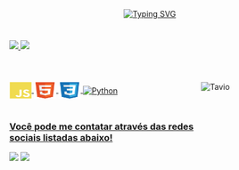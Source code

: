 <div align="center">
<a href="https://git.io/typing-svg"><img src="https://readme-typing-svg.herokuapp.com?font=Fira+Code&pause=1000&color=D1C13F&width=435&lines=Ol%C3%A1%2C+eu+sou+o+Ot%C3%A1vio+Phellipe!+%F0%9F%91%8B" alt="Typing SVG" />
</a>
</div>

#

<div>
   <a href="https://github.com/otaviophellipe">
   <img height="195em" src="https://github-readme-stats.vercel.app/api?username=otaviophellipe&show_icons=true&theme=onedark&include_all_commits=true&count_private=true"/>
   <img height="140em" src="https://github-readme-stats.vercel.app/api/top-langs/?username=otaviophellipe&layout=compact&langs_count=4&theme=onedark"/>
</div>

#

<div style="display: inline_block"><br>
  <img align="center" alt="JavaScript" height="30" width="40" src="https://raw.githubusercontent.com/devicons/devicon/master/icons/javascript/javascript-plain.svg">
  <img align="center" alt="HTML" height="30" width="40" src="https://raw.githubusercontent.com/devicons/devicon/master/icons/html5/html5-original.svg">
  <img align="center" alt="CSS" height="30" width="40" src="https://raw.githubusercontent.com/devicons/devicon/master/icons/css3/css3-original.svg">
  <img align="center" alt="Python" height="30" width="40" src="https://cdn.jsdelivr.net/gh/devicons/devicon/icons/python/python-original.svg">
<img align="right" alt="Tavio" height="160" width="160" src="https://cdn.discordapp.com/attachments/720833941694709800/1362963008975802450/merged_1.gif?ex=68044db7&is=6802fc37&hm=2ed026788654385126aefce343b570a8e4c242cdc527d7da674d200d15b139ef&">       
</div>
 
#
 
  ### Você pode me contatar através das redes sociais listadas abaixo!
 
<div> 
  <a href = "pro.otaviophellipe@gmail.com"><img src="https://img.shields.io/badge/-Gmail-%23333?style=for-the-badge&logo=gmail&logoColor=white" target="_blank"></a>
  <a href="https://www.linkedin.com/in/otaviophellipe/" target="_blank"><img src="https://img.shields.io/badge/-LinkedIn-%230077B5?style=for-the-badge&logo=linkedin&logoColor=white" target="_blank"></a> 
</div>

